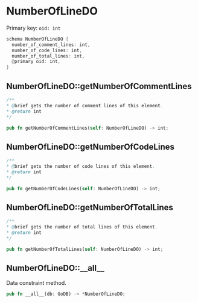 # NumberOfLineDO

Primary key: `oid: int`

```rust
schema NumberOfLineDO {
  number_of_comment_lines: int,
  number_of_code_lines: int,
  number_of_total_lines: int,
  @primary oid: int,
}
```
## NumberOfLineDO::getNumberOfCommentLines

```java
/**
* @brief gets the number of comment lines of this element.
* @return int
*/
```
```rust
pub fn getNumberOfCommentLines(self: NumberOfLineDO) -> int;
```
## NumberOfLineDO::getNumberOfCodeLines

```java
/**
* @brief gets the number of code lines of this element.
* @return int
*/
```
```rust
pub fn getNumberOfCodeLines(self: NumberOfLineDO) -> int;
```
## NumberOfLineDO::getNumberOfTotalLines

```java
/**
* @brief gets the number of total lines of this element.
* @return int
*/
```
```rust
pub fn getNumberOfTotalLines(self: NumberOfLineDO) -> int;
```
## NumberOfLineDO::\_\_all\_\_

Data constraint method.

```rust
pub fn __all__(db: GoDB) -> *NumberOfLineDO;
```
